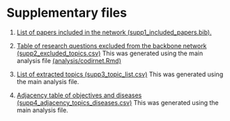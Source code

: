 
# Supplementary files

1. [List of papers included in the network (supp1_included_papers.bib).](https://raw.githubusercontent.com/luismmontilla/CoDiRNet/master/supplementary/supp1_included_papers.bib)

2. [Table of research questions excluded from the backbone network (supp2_excluded_topics.csv)](https://raw.githubusercontent.com/luismmontilla/CoDiRNet/master/supplementary/supp2_excluded_topics.csv)
  This was generated using the main analysis file [(analysis/codirnet.Rmd)](https://github.com/luismmontilla/CoDiRNet/blob/master/analysis/codirnet.Rmd)

3. [List of extracted topics (supp3_topic_list.csv)](https://raw.githubusercontent.com/luismmontilla/CoDiRNet/master/supplementary/supp3_topic_list.csv) This was generated using the main analysis file.

4. [Adjacency table of objectives and diseases (supp4_adjacency_topics_diseases.csv)]() This was generated using the main analysis file.
